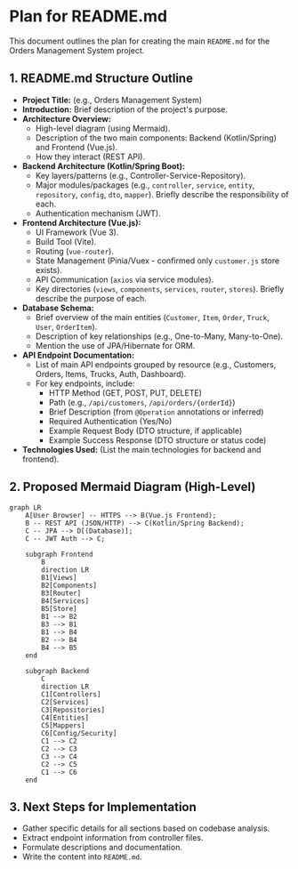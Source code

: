 # Plan for README.md

This document outlines the plan for creating the main `README.md` for the Orders Management System project.

## 1. README.md Structure Outline

*   **Project Title:** (e.g., Orders Management System)
*   **Introduction:** Brief description of the project's purpose.
*   **Architecture Overview:**
    *   High-level diagram (using Mermaid).
    *   Description of the two main components: Backend (Kotlin/Spring) and Frontend (Vue.js).
    *   How they interact (REST API).
*   **Backend Architecture (Kotlin/Spring Boot):**
    *   Key layers/patterns (e.g., Controller-Service-Repository).
    *   Major modules/packages (e.g., `controller`, `service`, `entity`, `repository`, `config`, `dto`, `mapper`). Briefly describe the responsibility of each.
    *   Authentication mechanism (JWT).
*   **Frontend Architecture (Vue.js):**
    *   UI Framework (Vue 3).
    *   Build Tool (Vite).
    *   Routing (`vue-router`).
    *   State Management (Pinia/Vuex - confirmed only `customer.js` store exists).
    *   API Communication (`axios` via service modules).
    *   Key directories (`views`, `components`, `services`, `router`, `stores`). Briefly describe the purpose of each.
*   **Database Schema:**
    *   Brief overview of the main entities (`Customer`, `Item`, `Order`, `Truck`, `User`, `OrderItem`).
    *   Description of key relationships (e.g., One-to-Many, Many-to-One).
    *   Mention the use of JPA/Hibernate for ORM.
*   **API Endpoint Documentation:**
    *   List of main API endpoints grouped by resource (e.g., Customers, Orders, Items, Trucks, Auth, Dashboard).
    *   For key endpoints, include:
        *   HTTP Method (GET, POST, PUT, DELETE)
        *   Path (e.g., `/api/customers`, `/api/orders/{orderId}`)
        *   Brief Description (from `@Operation` annotations or inferred)
        *   Required Authentication (Yes/No)
        *   Example Request Body (DTO structure, if applicable)
        *   Example Success Response (DTO structure or status code)
*   **Technologies Used:** (List the main technologies for backend and frontend).

## 2. Proposed Mermaid Diagram (High-Level)

```mermaid
graph LR
    A[User Browser] -- HTTPS --> B(Vue.js Frontend);
    B -- REST API (JSON/HTTP) --> C(Kotlin/Spring Backend);
    C -- JPA --> D[(Database)];
    C -- JWT Auth --> C;

    subgraph Frontend
        B
        direction LR
        B1[Views]
        B2[Components]
        B3[Router]
        B4[Services]
        B5[Store]
        B1 --> B2
        B3 --> B1
        B1 --> B4
        B2 --> B4
        B4 --> B5
    end

    subgraph Backend
        C
        direction LR
        C1[Controllers]
        C2[Services]
        C3[Repositories]
        C4[Entities]
        C5[Mappers]
        C6[Config/Security]
        C1 --> C2
        C2 --> C3
        C3 --> C4
        C2 --> C5
        C1 --> C6
    end
```

## 3. Next Steps for Implementation

*   Gather specific details for all sections based on codebase analysis.
*   Extract endpoint information from controller files.
*   Formulate descriptions and documentation.
*   Write the content into `README.md`.